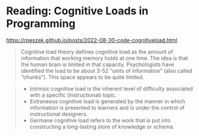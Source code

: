# Reading: Cognitive Loads in Programming

https://rpeszek.github.io/posts/2022-08-30-code-cognitiveload.html

> Cognitive load theory defines cognitive load as the amount of information that working memory holds at one time. The idea is that the human brain is limited in that capacity. Psychologists have identified the load to be about 3-52 “units of information” (also called “chunks”). This space appears to be quite limited.

> * Intrinsic cognitive load is the inherent level of difficulty associated with a specific (instructional) topic.
> * Extraneous cognitive load is generated by the manner in which information is presented to learners and is under the control of instructional designers.
> * Germane cognitive load refers to the work that is put into constructing a long-lasting store of knowledge or schema.

